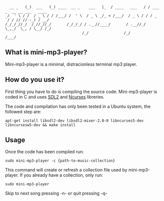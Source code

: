 ```
  __ _   (_)  ___   (_) ____  __ _    ___   |_  / ____   ___   / / ___ _  __ __ ___   ____
 /  ' \ / /  / _ \ / / /___/ /  ' \  / _ \ _/_ < /___/  / _ \ / / / _ `/ / // // -_) / __/
/_/_/_//_/  /_//_//_/       /_/_/_/ / .__//____/       / .__//_/  \_,_/  \_, / \__/ /_/   
                                   /_/                /_/               /___/             

```
## What is mini-mp3-player?
Mini-mp3-player is a minimal, distracionless terminal mp3 player.

## How do you use it?
First thing you have to do is compiling the source code. Mini-mp3-player is coded in C and uses [SDL2](https://www.libsdl.org/download-2.0.php) and [Ncurses](https://invisible-mirror.net/archives/ncurses/) libreries.
 
The code and compilation has only been tested in a Ubuntu system, the followed step are:
```
apt-get install libsdl2-dev libsdl2-mixer-2.0-0 libncurses5-dev libncursesw5-dev && make install
```

## Usage
Once the code has been compiled run:
```
sudo mini-mp3-player -c {path-to-music-collection}
```
This command will create or refresh a collection file used by mini-mp3-player.
If you already have a collection, only run:
```
sudo mini-mp3-player
```

Skip to next song pressing -n- or quit pressing -q-
